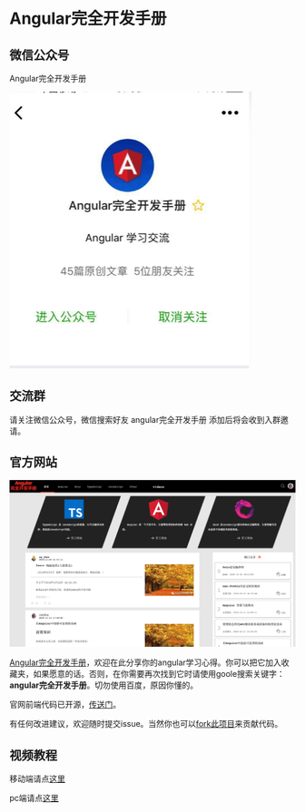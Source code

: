 # Angular完全开发手册

## 微信公众号

Angular完全开发手册

<img src="https://github.com/sxlwar/Angular-hand-book/blob/master/img/%E5%B1%8F%E5%B9%95%E5%BF%AB%E7%85%A7%202018-12-08%2002.00.54.png?raw=true">

## 交流群

请关注微信公众号，微信搜索好友 angular完全开发手册 添加后将会收到入群邀请。

## 官方网站

<img src="https://github.com/sxlwar/Angular-hand-book/blob/master/img/%E5%B1%8F%E5%B9%95%E5%BF%AB%E7%85%A7%202018-12-08%2001.56.20.png?raw=true">

[Angular完全开发手册](http://www.hijavascript.com)，欢迎在此分享你的angular学习心得。你可以把它加入收藏夹，如果愿意的话。否则，在你需要再次找到它时请使用goole搜索关键字：<strong>angular完全开发手册</strong>。切勿使用百度，原因你懂的。

官网前端代码已开源，[传送门](https://github.com/sxlwar/ratel)。

有任何改进建议，欢迎随时提交issue。当然你也可以[fork此项目](https://github.com/sxlwar/ratel)来贡献代码。

## 视频教程

移动端请点[这里](http://m.study.163.com/provider/400000000664045/index.htm?share=2&shareId=400000000664045)

pc端请点[这里](https://study.163.com/provider/400000000664045/index.htm?share=2&shareId=400000000664045)
